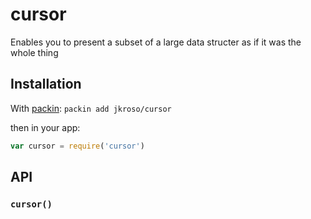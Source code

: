 
# cursor

  Enables you to present a subset of a large data structer as if it was the whole thing

## Installation

With [packin](//github.com/jkroso/packin): `packin add jkroso/cursor`

then in your app:

```js
var cursor = require('cursor')
```

## API

### `cursor()`

